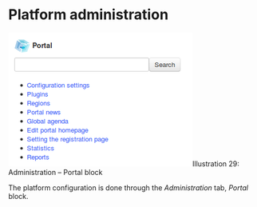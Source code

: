 # Platform administration

![](../../.gitbook/assets/images26%20%288%29.png)Illustration 29: Administration – Portal block

The platform configuration is done through the _Administration_ tab, _Portal_ block.

